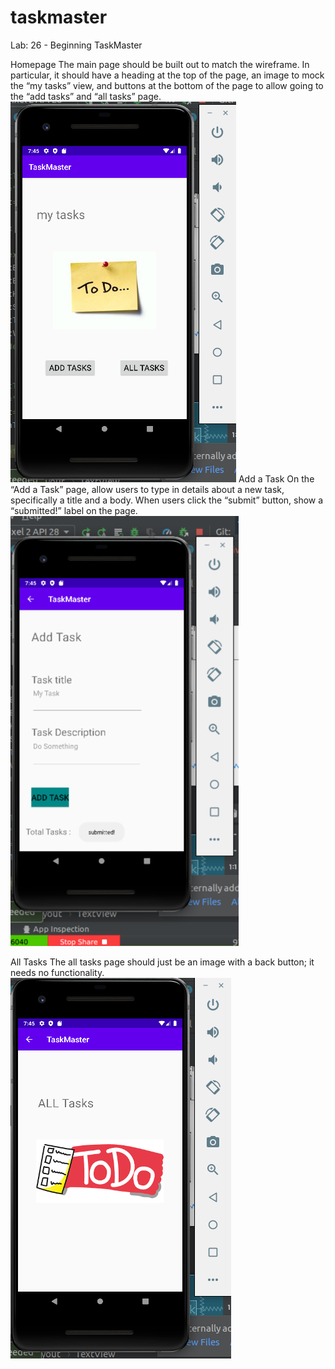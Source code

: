 # taskmaster
Lab: 26 - Beginning TaskMaster


Homepage
The main page should be built out to match the wireframe.
In particular, it should have a heading at the top of the page,
an image to mock the “my tasks” view,
 and buttons at the bottom of the page to allow going to the “add tasks” and “all tasks” page.
![image description](screenshots/img1.png)
Add a Task
On the “Add a Task” page,
allow users to type in details about a new task, specifically a title and a body.
 When users click the “submit” button, show a “submitted!” label on the page.
![image description](screenshots/img3.png)

All Tasks
The all tasks page should just be an image with a back button; it needs no functionality.
![image description](screenshots/img2.png)

